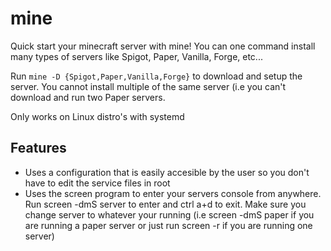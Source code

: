 # mine

Quick start your minecraft server with mine! You can one command install many types of servers like Spigot, Paper, Vanilla, Forge, etc...

Run `mine -D {Spigot,Paper,Vanilla,Forge}` to download and setup the server. You cannot install multiple of the same server (i.e you can't download and run two Paper servers.

Only works on Linux distro's with systemd

## Features
* Uses a configuration that is easily accesible by the user so you don't have to edit the service files in root
* Uses the screen program to enter your servers console from anywhere. Run screen -dmS server to enter and ctrl a+d to exit. Make sure you change server to whatever your running (i.e screen -dmS paper if you are running a paper server or just run screen -r if you are running one server)
